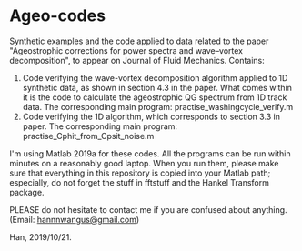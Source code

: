 # Ageo-codes
Synthetic examples and the code applied to data related to the paper "Ageostrophic corrections for power spectra and wave–vortex decomposition", to appear on Journal of Fluid Mechanics. 
Contains: 
1) Code verifying the wave-vortex decomposition algorithm applied to 1D synthetic data, as shown in section 4.3 in the paper. What comes within it is the code to calculate the ageostrophic QG spectrum from 1D track data. 
The corresponding main program: practise_washingcycle_verify.m
2) Code verifying the 1D algorithm, which corresponds to section 3.3 in paper.
The corresponding main program: practise_Cphit_from_Cpsit_noise.m

I'm using Matlab 2019a for these codes. All the programs can be run within minutes on a reasonably good laptop. When you run them, please make sure that everything in this repository is copied into your Matlab path; especially, do not forget the stuff in fftstuff and the Hankel Transform package. 

PLEASE do not hesitate to contact me if you are confused about anything. (Email: hannnwangus@gmail.com)

Han, 2019/10/21.


